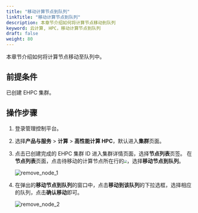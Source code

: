 ```yaml
---
title: "移动计算节点到队列"
linkTitle: "移动计算节点到队列"
description: 本章节介绍如何将计算节点移动到队列
keyword: 云计算, HPC，移动计算节点到队列
draft: false
weight: 80
---
```


本章节介绍如何将计算节点移动至队列中。

## 前提条件

已创建 EHPC 集群。

## 操作步骤

1. 登录管理控制平台。

2. 选择**产品与服务** > **计算** > **高性能计算 HPC**，默认进入**集群**页面。


3. 点击已创建完成的 EHPC 集群 ID 进入集群详情页面，选择**节点列表**页签。 在**节点列表**页面，点击待移动的计算节点所在行的<img src="../../../_images/more_operation.png" style="zoom:50%;" />，选择**移动节点到队列**。

   ![remove_node_1](../../../_images/remove_node_1.png)

4. 在弹出的**移动节点到队列**的窗口中，点击**移动到该队列**的下拉选框，选择相应的队列，点击**确认移动**即可。

   ![remove_node_2](../../../_images/remove_node_2.png)




